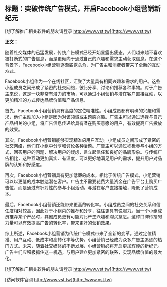 ## **标题：突破传统广告模式，开启Facebook小组营销新纪元**

[想了解推广相关软件的朋友请登录 http://www.vst.tw](http://www.vst.tw)

**正文：**

随着社交媒体的迅猛发展，传统广告模式已经开始显露出疲态。人们越来越不喜欢被打断式的广告信息，而是更倾向于通过自己的兴趣和需求主动获取信息。在这个背景下，Facebook小组营销逐渐崭露头角，为广告主和消费者带来了全新的互动方式。

Facebook小组作为一个在线社区，汇聚了大量具有相同兴趣和需求的用户。这些小组成员之间形成了紧密的社交网络，彼此分享、讨论和推荐各种事物。对于广告主来说，这是一块非常有潜力的市场，可以通过小组营销与潜在客户直接互动，以更加精准的方式传达品牌价值和产品信息。

首先，Facebook小组营销具有高度的定位精准性。小组成员都有明确的兴趣和需求，他们主动加入小组是因为对该领域或主题感兴趣。广告主可以通过选择与自己产品相关的小组，将广告信息传递给具有潜在购买意愿的用户，有效提高广告投放的效果。

其次，Facebook小组营销能够实现精准的用户互动。小组成员之间形成了紧密的社交网络，他们在小组中分享和讨论各种话题。广告主可以通过积极参与小组的方式，回答用户的问题、解决用户的疑虑，建立起信任和良好的品牌形象。与传统广告相比，这种互动更加真实、有温度，可以更好地满足用户的需求，提升用户对品牌的认知和好感度。

再次，Facebook小组营销具有更加低廉的成本。相比于传统广告模式，小组营销可以以更低的成本触达潜在客户。广告主不需要花费大量资金在广告平台上购买广告位，而是通过有针对性的参与小组活动，与潜在客户直接接触，降低了营销成本。

最后，Facebook小组营销还能带来更高的转化率。小组成员之间的社交关系和信任度相对较高，因此对于小组内的推荐和分享，往往更具有说服力。当一个小组成员推荐某个产品时，其他成员更有可能对此产生兴趣和购买意愿。这种口碑传播的力量可以有效提高广告的转化率，带来更好的营销效果。

综上所述，Facebook小组营销为传统广告模式带来了全新的变革。通过定位精准、用户互动、低成本和高转化率等优势，小组营销已经成为众多广告主追逐的热门方式。未来，随着社交媒体的不断发展，小组营销必将开启更加辉煌的新纪元。广告主们应积极抓住这一机遇，与用户建立更加紧密的联系，实现品牌价值的最大化。

[想了解推广相关软件的朋友请登录 http://www.vst.tw](http://www.vst.tw)


[访问软件官网 http://www.vst.tw](http://www.vst.tw)
